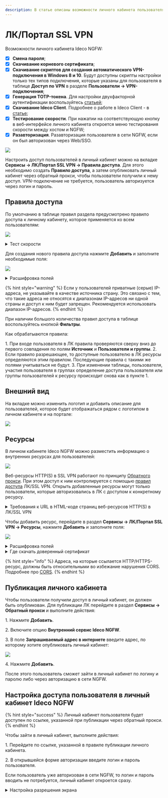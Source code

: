 ```yaml
---
description: В статье описаны возможности личного кабинета пользователя в Ideco NGFW (публикация и управление доступом пользователей).
---
```


# ЛК/Портал SSL VPN

Возможности личного кабинета Ideco NGFW:

* [x] **Смена пароля**;
* [x] **Скачивание корневого сертификата**;
* [x] **Скачивание скриптов для создания автоматического VPN-подключения в Windows 8 и 10**. Будут доступны скрипты настройки только тех типов подключения, которые указаны для пользователя в таблице **Доступ по VPN** в разделе **Пользователи -> VPN-подключения**;
* [x] **Генерация TOTP-токена**. Для настройки двухфакторной аутентификации воспользуйтесь [статьей](/settings/users/two-factor-authentication.md);
* [x] **Скачивание Ideco Client**. Подробнее о работе в Ideco Client - в [статье](/settings/users/ideco-client/README.md);
* [x] **Тестирование скорости**. При нажатии на соответствующую кнопку в веб-интерфейсе личного кабинета откроется меню тестирования скорости между хостом и NGFW;
* [x] **Разавторизация**. Разавторизация пользователя в сети NGFW, если он был авторизован через Web/SSO.

![](/.gitbook/assets/user-personal-account5.png)

Настроить доступ пользователей в личный кабинет можно на вкладке **Сервисы -> ЛК/Портал SSL VPN -> Правила доступа**. Для этого необходимо создать **Правило доступа**, а затем опубликовать личный кабинет через обратный прокси, чтобы пользователи получили к нему доступ. VPN-подключение не требуется, пользователь авторизуется через логин и пароль.

## Правила доступа

По умолчанию в таблице правил раздела предусмотрено правило доступа к личному кабинету, которое применяется ко всем пользователям:

![](/.gitbook/assets/user-personal-account1.png)

<details>

<summary>Тест скорости</summary>

Опция **Тест скорости** позволяет проверить скорость интернета в личном кабинете.

В разделе **Тестирование интернет-соединения** пользователь может проверить входящую и исходящую скорость интернет-соединения, а также задержку (ping):

![](/.gitbook/assets/user-personal-account11.png)

* **Последнее тестирование** - дата и время любого последнего теста;
* **Источник подключения** - IP-адрес пользователя;
* **Назначение подключения** - IP-адрес NGFW.

Особенности работы:

* Продолжительность каждого теста составляет 10 секунд;
* Тесты запускаются последовательно, в каждый момент времени может быть активен только один тест;
* График обнуляется в момент запуска нового теста.

</details>

Для создания нового правила доступа нажмите **Добавить** и заполните необходимые поля:

![](/.gitbook/assets/user-personal-account.png)

<details>

<summary>Расшифровка полей</summary>

* **Название** - название правила доступа;
* **Источники подключения** - укажите IP-адреса, подсети, страну или домены;
* **Пользователи и группы** - выберите пользователей, группы пользователей, группы безопасности из AD, которым хотите предоставить доступ в личный кабинет;
* **Способ 2FA** - выберите метод двухфакторной аутентификации. Поле может быть пустым;
* **Ресурсы** - укажите необходимые ресурсы, созданные в разделе **ЛК/Портал SSL VPN -> Ресурсы**. Поле может быть пустым;
* **Комментарий** - поле может быть пустым.

</details>

{% hint style="warning" %}
Если у пользователей приватные (серые) IP-адреса, не указывайте в качестве источника страну. Это связано с тем, что такие адреса не относятся к диапазонам IP-адресов ни одной страны и доступ к ним будет запрещен. Рекомендуется использовать диапазон IP-адресов.
{% endhint %}

При наличии большого количества правил доступа в таблице воспользуйтесь кнопкой **Фильтры**.

Как обрабатыаются правила:

1\. При входе пользователя в ЛК правила проверяются сверху вниз до первого совпадения по полям **Источник** и **Пользователи и группы**.
2\. Если правило разрешающее, то доступные пользователю в ЛК ресурсы определяются этим правилом. Последующие правила с такими же полями учитываться не будут.
3\. При изменении таблицы, пользователя, участия пользователя в группах определение доступа пользователя или группы пользователей к ресурсу происходит снова как в пункте 1.

## Внешний вид

На вкладке можно изменить логотип и добавить описание для пользователей, которое будет отображаться рядом с логотипом в личном кабинете и на портале:

![](/.gitbook/assets/user-personal-account8.png)

## Ресурсы

В личном кабинете Ideco NGFW можно разместить информацию о внутренних ресурсах для пользователей:

![](/.gitbook/assets/user-personal-account2.png)

Веб-ресурсы HTTP(S) в SSL VPN работают по принципу [Обратного прокси](/settings/services/reverse-proxy.md). При этом доступ к ним контролируется с помощью [правил доступа](/settings/services/user-personal-account.md#pravila-dostupa) ЛК/SSL VPN. Открыть добавленные ресурсы могут только пользователи, которые авторизовались в ЛК с доступом к конкретному ресурсу.

<details>

<summary>Требования к URL в HTML-коде страниц веб-ресурсов HTTP(S) в ЛК/SSL VPN</summary>

URL, которые содержатся в HTML-коде веб-страниц публикуемого внутреннего ресурса (ссылки, картинки, скрипты, стили и т.д.), должны соответствовать одному из требований:
* URL относительные, не зависят от домена и пути. В этом случае браузер дополнит ссылки до полных с учетом домена и пути публикации ЛК;
* URL изначально публично доступны через интернет. Например, CDN для скриптов и картинок, которые используются ресурсом. Если URL ведут на внешние сайты, то трафик пойдет не через NGFW;
* URL учитывают, что сайт публикуется через ЛК по определенному пути - `https://<домен_порт_публикации_ЛК>/<путь_публикации_ЛК>/resources/<resource_id>/..`. Идентификатор ресурса (`resource_id`) используется для публикации ресурса в ЛК, доступен для просмотра в столбце ID на вкладке **Ресурсы**. По умолчанию столбец в таблице не указан, можно настроить с помощью кнопки **Отображение**:

![](/.gitbook/assets/user-personal-account14.png)

В случае несоответствия URL перечисленным требованиям публикуемый ресурс будет отображаться некорректно, т.к. браузер пользователя не сможет получить некоторые данные с этих URL (например, файлы CSS и JS).

**Пример.** Личный кабинет опубликован по адресу `example.com/site`, доступен ресурс HTTPS с ID `123`. Адрес, по которому пользователь переходит к ресурсу в личном кабинете - `https://example.com/site/resources/123/`. URL, которые соответствуют требованиям:
* Относительный URL `mysite/main/index.html`. Браузер дополняет ссылку до `https://example.com/site/resources/123/mysite/main/index.html`;
* Абсолютный URL `https://example.com/site/resources/123/mysite/pictures/image.png`. Публикуемый ресурс распознает опубликованные домен и путь, сразу формирует полную ссылку.

</details>

Чтобы добавить ресурс, перейдите в раздел **Сервисы -> ЛК/Портал SSL VPN -> Ресурсы**, нажмите **Добавить** и заполните поля:

![](/.gitbook/assets/user-personal-account9.png)

<details>

<summary>Расшифровка полей</summary>

**Описание ресурса:**

* **Название** - имя ресурса, может содержать до 42 символов;
* **Информация о ресурсе** - укажите текстовое описание, которое будет отображаться в личном кабинете, или оставьте поле пустым.

**Настройки:**

* **Вид ресурса** - **Веб-ресурс (HTTPS)**:
  * **Адрес сервера** - укажите доменное имя или IP-адрес сервера;
  * **Порт** - по умолчанию значение 443;
  * **Путь** - укажите путь. Поле не является обязательным;
  * **Доверенный сертификат** - загрузите доверенный сертификат. Поле не является обязательным.
* **Вид ресурса** - **Веб-ресурс (HTTP)**:
  * **Адрес сервера** - укажите доменное имя или IP-адрес сервера;
  * **Порт** - по умолчанию значение 80;
  * **Путь** - укажите путь. Поле не является обязательным.
* **Вид ресурса** - **Удаленный доступ (SSH)**:
  * **Адрес сервера** - укажите доменное имя или IP-адрес сервера;
  * **Порт** - по умолчанию значение 22;
  * **Отпечаток ключа** - загрузите отпечаток ключа.
* **Вид ресурса** - **Удаленный рабочий стол (RDP)**:
  * **Адрес сервера** - укажите доменное имя или IP-адрес сервера;
  * **Порт** - по умолчанию значение 3389.
* **Дополнительно:**
  * **Комментарий** - поле может быть пустым.

</details>

<details>

<summary>Где скачать доверенный сертификат</summary>

В примере описывается скачивание сертификата в браузере Firefox.

1\. Нажмите в адресной строке браузера на значок с замком и выберите **Защищенное соединение**:

![](/.gitbook/assets/user-personal-account10.png)

2\. Нажмите **Подробнее**:

![](/.gitbook/assets/user-personal-account11.png)

3\. На вкладке **Защита** нажмите **Просмотреть сертификат**:

![](/.gitbook/assets/user-personal-account12.png)

4\. В разделе **Разное** скачайте сертификат из строки **Загрузить**:

![](/.gitbook/assets/user-personal-account13.png)

</details>

{% hint style="info" %}
Адреса, на которые ссылается HTTP/HTTPS-ресурс, должны быть относительными во избежание нарушения CORS. Подробнее про [CORS](https://developer.mozilla.org/ru/docs/Web/HTTP/CORS).
{% endhint %}

## Публикация личного кабинета

Чтобы пользователи получили доступ в личный кабинет, он должен быть опубликован. Для публикации ЛК перейдите в раздел **Сервисы -> Обратный прокси** и выполните действия:

1\. Нажмите **Добавить**.

2\. Включите опцию **Внутренний сервис Ideco NGFW**.

3\. В поле **Запрашиваемый адрес в интернете** введите адрес, по которому хотите опубликовать личный кабинет:

![](/.gitbook/assets/reverse-proxy3.png)

4\. Нажмите **Добавить**.

После этого пользователь сможет зайти в личный кабинет по логину и паролю либо через авторизацию в сети NGFW.

## Настройка доступа пользователя в личный кабинет Ideco NGFW

{% hint style="success" %}
Личный кабинет пользователя будет доступен по ссылке, указанной при публикации через обратный прокси.
{% endhint %}

Чтобы зайти в личный кабинет, выполните действия:

1\. Перейдите по ссылке, указанной в правиле публикации личного кабинета.

2\. В открывшейся форме авторизации введите логин и пароль пользователя.

Если пользователь уже авторизован в сети NGFW, то логин и пароль вводить не потребуется, личный кабинет откроется сразу.

<details>

<summary>Настройка разрешения экрана</summary>

При подключении пользователя к ресурсу через удаленный рабочий стол (RDP) доступен выбор разрешения экрана:

![](/.gitbook/assets/user-personal-account15.png)

Доступные настройки разрешения:

* 1920x1080;
* 1366x768 (по умолчанию);
* 1024x768.

</details>
